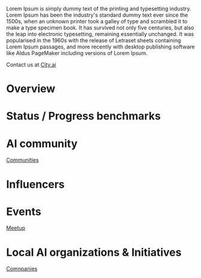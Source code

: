 <!-- TITLE: Amsterdam AI -->
<!-- SUBTITLE: Everything about Amsterdam ecosystem -->

Lorem Ipsum is simply dummy text of the printing and typesetting industry. Lorem Ipsum has been the industry's standard dummy text ever since the 1500s, when an unknown printer took a galley of type and scrambled it to make a type specimen book. It has survived not only five centuries, but also the leap into electronic typesetting, remaining essentially unchanged. It was popularised in the 1960s with the release of Letraset sheets containing Lorem Ipsum passages, and more recently with desktop publishing software like Aldus PageMaker including versions of Lorem Ipsum.

Contact us at [City.ai](https://city.ai)

# Overview

# Status / Progress benchmarks

# AI community

[Communities](/amsterdam/communities)

# Influencers

# Events

[Meetup](/amsterdam/meetup)

# Local AI organizations & Initiatives

[Comnpanies](/amsterdam/companies)
